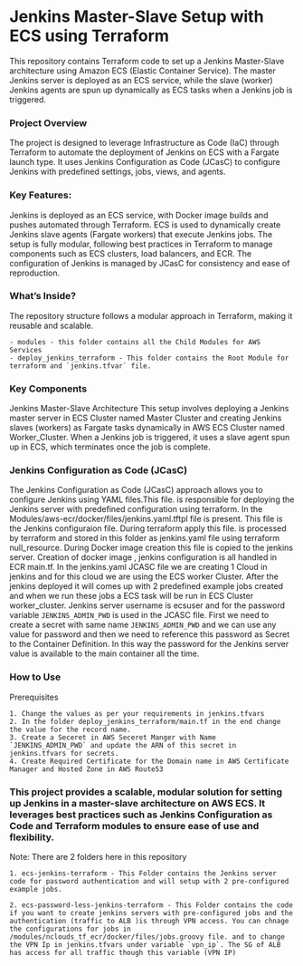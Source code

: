 # Jenkins Master-Slave Setup with ECS using Terraform
This repository contains Terraform code to set up a Jenkins Master-Slave architecture using Amazon ECS (Elastic Container Service). The master Jenkins server is deployed as an ECS service, while the slave (worker) Jenkins agents are spun up dynamically as ECS tasks when a Jenkins job is triggered.

### Project Overview
The project is designed to leverage Infrastructure as Code (IaC) through Terraform to automate the deployment of Jenkins on ECS with a Fargate launch type. It uses Jenkins Configuration as Code (JCasC) to configure Jenkins with predefined settings, jobs, views, and agents.

### Key Features:
Jenkins is deployed as an ECS service, with Docker image builds and pushes automated through Terraform.
ECS is used to dynamically create Jenkins slave agents (Fargate workers) that execute Jenkins jobs.
The setup is fully modular, following best practices in Terraform to manage components such as ECS clusters, load balancers, and ECR.
The configuration of Jenkins is managed by JCasC for consistency and ease of reproduction.

### What’s Inside?
The repository structure follows a modular approach in Terraform, making it reusable and scalable.

```
- modules - this folder contains all the Child Modules for AWS Services
- deploy_jenkins_terraform - This folder contains the Root Module for terraform and `jenkins.tfvar` file.
```

### Key Components
Jenkins Master-Slave Architecture
This setup involves deploying a Jenkins master server in ECS Cluster named Master Cluster and creating Jenkins slaves (workers) as Fargate tasks dynamically in AWS ECS Cluster named Worker_Cluster. When a Jenkins job is triggered, it uses a slave agent spun up in ECS, which terminates once the job is complete.


### Jenkins Configuration as Code (JCasC)
The Jenkins Configuration as Code (JCasC) approach allows you to configure Jenkins using YAML files.This file. is responsible for deploying the Jenkins server with predefined configuration using terraform. In the Modules/aws-ecr/docker/files/jenkins.yaml.tftpl file is present. This file is the Jenkins configuraion file. During terraform apply this file. is processed by terraform and stored in this folder as jenkins.yaml file using terraform null_resource. During Docker image creation this file is copied to the jenkins server. Creation of docker image ,  jenkins configuration is all handled in ECR main.tf. In the jenkins.yaml JCASC file we are creating 1 Cloud in jenkins and for this cloud we are using the ECS worker Cluster. After the jenkins deployed it will comes up with 2 predefined example jobs created and when we run these jobs a ECS task will be run in ECS Cluster worker_cluster. Jenkins server username is ecsuser and for the password variable `JENKINS_ADMIN_PWD` is used in the JCASC file. First we need to create a secret with same name `JENKINS_ADMIN_PWD` and we can use any value for password and then we need to reference this password as Secret to the Container Definition. In this way the password for the Jenkins server value is available to the main container all the time.



### How to Use
Prerequisites
```
1. Change the values as per your requirements in jenkins.tfvars
2. In the folder deploy_jenkins_terraform/main.tf in the end change the value for the record name.
3. Create a Seceret in AWS Seceret Manger with Name `JENKINS_ADMIN_PWD` and update the ARN of this secret in jenkins.tfvars for secrets.
4. Create Required Certificate for the Domain name in AWS Certificate Manager and Hosted Zone in AWS Route53

```

### This project provides a scalable, modular solution for setting up Jenkins in a master-slave architecture on AWS ECS. It leverages best practices such as Jenkins Configuration as Code and Terraform modules to ensure ease of use and flexibility.

Note: There are 2 folders here in this repository
```
1. ecs-jenkins-terraform - This Folder contains the Jenkins server code for password authentication and will setup with 2 pre-configured example jobs.

2. ecs-password-less-jenkins-terraform - This Folder contains the code if you want to create jenkins servers with pre-configured jobs and the authentication (traffic to ALB )is through VPN access. You can chnage the configurations for jobs in /modules/nclouds_tf_ecr/docker/files/jobs.groovy file. and to change the VPN Ip in jenkins.tfvars under variable `vpn_ip`. The SG of ALB has access for all traffic though this variable (VPN IP) 
```




